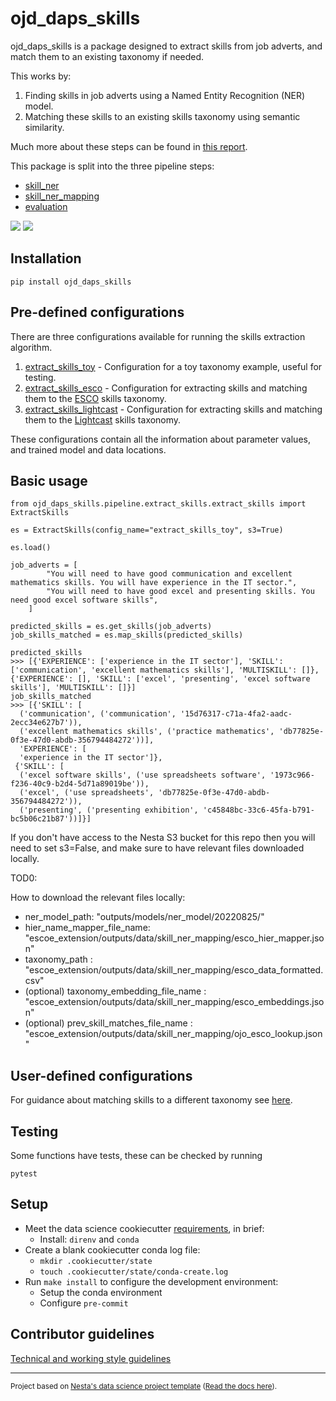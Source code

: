 # ojd_daps_skills

ojd_daps_skills is a package designed to extract skills from job adverts, and match them to an existing taxonomy if needed.

This works by:

1. Finding skills in job adverts using a Named Entity Recognition (NER) model.
2. Matching these skills to an existing skills taxonomy using semantic similarity.

Much more about these steps can be found in [this report](outputs/reports/skills_extraction.md).

This package is split into the three pipeline steps:

- [skill_ner](https://github.com/nestauk/ojd_daps_skills/tree/dev/ojd_daps_skills/pipeline/skill_ner)
- [skill_ner_mapping](https://github.com/nestauk/ojd_daps_skills/tree/dev/ojd_daps_skills/pipeline/skill_ner_mapping)
- [evaluation](https://github.com/nestauk/ojd_daps_skills/tree/dev/ojd_daps_skills/pipeline/evaluation)

![](outputs/reports/figures/overview.png)
![](outputs/reports/figures/overview_example.png)

## Installation

```
pip install ojd_daps_skills
```

## Pre-defined configurations

There are three configurations available for running the skills extraction algorithm.

1. [extract_skills_toy](ojd_daps_skills/config/extract_skills_toy.yaml) - Configuration for a toy taxonomy example, useful for testing.
2. [extract_skills_esco](ojd_daps_skills/config/extract_skills_esco.yaml) - Configuration for extracting skills and matching them to the [ESCO](https://esco.ec.europa.eu/en) skills taxonomy.
3. [extract_skills_lightcast](ojd_daps_skills/config/extract_skills_lightcast.yaml) - Configuration for extracting skills and matching them to the [Lightcast](https://skills.emsidata.com/) skills taxonomy.

These configurations contain all the information about parameter values, and trained model and data locations.

## Basic usage

```
from ojd_daps_skills.pipeline.extract_skills.extract_skills import ExtractSkills

es = ExtractSkills(config_name="extract_skills_toy", s3=True)

es.load()

job_adverts = [
        "You will need to have good communication and excellent mathematics skills. You will have experience in the IT sector.",
        "You will need to have good excel and presenting skills. You need good excel software skills",
    ]

predicted_skills = es.get_skills(job_adverts)
job_skills_matched = es.map_skills(predicted_skills)

predicted_skills
>>> [{'EXPERIENCE': ['experience in the IT sector'], 'SKILL': ['communication', 'excellent mathematics skills'], 'MULTISKILL': []}, {'EXPERIENCE': [], 'SKILL': ['excel', 'presenting', 'excel software skills'], 'MULTISKILL': []}]
job_skills_matched
>>> [{'SKILL': [
  ('communication', ('communication', '15d76317-c71a-4fa2-aadc-2ecc34e627b7')),
  ('excellent mathematics skills', ('practice mathematics', 'db77825e-0f3e-47d0-abdb-356794484272'))],
  'EXPERIENCE': [
  'experience in the IT sector']},
 {'SKILL': [
  ('excel software skills', ('use spreadsheets software', '1973c966-f236-40c9-b2d4-5d71a89019be')),
  ('excel', ('use spreadsheets', 'db77825e-0f3e-47d0-abdb-356794484272')),
  ('presenting', ('presenting exhibition', 'c45848bc-33c6-45fa-b791-bc5b06c21b87'))]}]
```

If you don't have access to the Nesta S3 bucket for this repo then you will need to set s3=False, and make sure to have relevant files downloaded locally.

TOD0:

How to download the relevant files locally:

- ner_model_path: "outputs/models/ner_model/20220825/"
- hier_name_mapper_file_name: "escoe_extension/outputs/data/skill_ner_mapping/esco_hier_mapper.json"
- taxonomy_path : "escoe_extension/outputs/data/skill_ner_mapping/esco_data_formatted.csv"
- (optional) taxonomy_embedding_file_name : "escoe_extension/outputs/data/skill_ner_mapping/esco_embeddings.json"
- (optional) prev_skill_matches_file_name : "escoe_extension/outputs/data/skill_ner_mapping/ojo_esco_lookup.json"

## User-defined configurations

For guidance about matching skills to a different taxonomy see [here](ojd_daps_skills/pipeline/extract_skills/README.md).

## Testing

Some functions have tests, these can be checked by running

```
pytest
```

## Setup

- Meet the data science cookiecutter [requirements](http://nestauk.github.io/ds-cookiecutter/quickstart), in brief:
  - Install: `direnv` and `conda`
- Create a blank cookiecutter conda log file:
  - `mkdir .cookiecutter/state`
  - `touch .cookiecutter/state/conda-create.log`
- Run `make install` to configure the development environment:
  - Setup the conda environment
  - Configure `pre-commit`

## Contributor guidelines

[Technical and working style guidelines](https://github.com/nestauk/ds-cookiecutter/blob/master/GUIDELINES.md)

---

<small><p>Project based on <a target="_blank" href="https://github.com/nestauk/ds-cookiecutter">Nesta's data science project template</a>
(<a href="http://nestauk.github.io/ds-cookiecutter">Read the docs here</a>).
</small>

